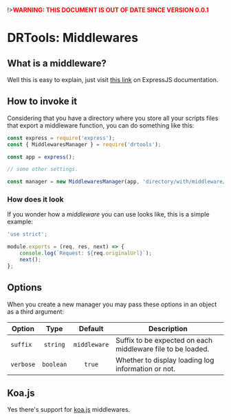 <!-- version-check:0.0.1 -->
<!-- version-warning -->
!>__<span style="color:red">WARNING: THIS DOCUMENT IS OUT OF DATE SINCE VERSION
0.0.1</span>__
<!-- /version-warning -->

# DRTools: Middlewares

## What is a middleware?
Well this is easy to explain, just visit [this
link](http://expressjs.com/en/guide/using-middleware.html) on ExpressJS
documentation.

## How to invoke it
Considering that you have a directory where you store all your scripts files
that export a middleware function, you can do something like this:
```javascript
const express = require('express');
const { MiddlewaresManager } = require('drtools');

const app = express();

// some other settings.

const manager = new MiddlewaresManager(app, 'directory/with/middleware/files');
```

### How does it look
If you wonder how a _middleware_ you can use looks like, this is a simple example:
```javascript
'use strict';

module.exports = (req, res, next) => {
    console.log(`Request: ${req.originalUrl}`);
    next();
};
```

## Options
When you create a new manager you may pass these options in an object as a third
argument:

| Option    |    Type   |    Default   | Description                                                 |
|-----------|:---------:|:------------:|-------------------------------------------------------------|
| `suffix`  |  `string` | `middleware` | Suffix to be expected on each middleware file to be loaded. |
| `verbose` | `boolean` |    `true`    | Whether to display loading log information or not.          |

## Koa.js
Yes there's support for [koa.js](https://koajs.com/) middlewares.
